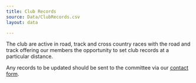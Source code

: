```yaml
---
title: Club Records
source: Data/ClubRecords.csv
layout: data

---
```


The club are active in road, track and cross country races with the road and track offering our members the opportunity to set club records at a particular distance.

Any records to be updated should be sent to the committee via our <a href="/pages/contact">contact form</a>.
